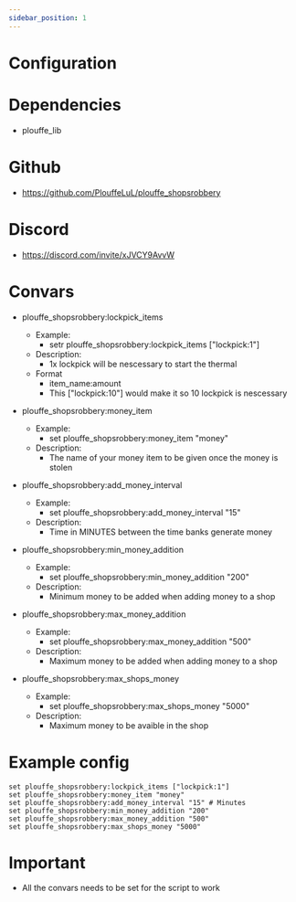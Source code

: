 ```yaml
---
sidebar_position: 1
---
```

# Configuration

# Dependencies
- plouffe_lib

# Github
- https://github.com/PlouffeLuL/plouffe_shopsrobbery

# Discord
- https://discord.com/invite/xJVCY9AvvW

# Convars
- plouffe_shopsrobbery:lockpick_items
    - Example:
        - setr plouffe_shopsrobbery:lockpick_items ["lockpick:1"]
    - Description: 
        - 1x lockpick will be nescessary to start the thermal
    - Format
        - item_name:amount 
        - This ["lockpick:10"] would make it so 10 lockpick is nescessary




- plouffe_shopsrobbery:money_item
    - Example:
        - set plouffe_shopsrobbery:money_item "money"
    - Description: 
        - The name of your money item to be given once the money is stolen

- plouffe_shopsrobbery:add_money_interval
    - Example:
        - set plouffe_shopsrobbery:add_money_interval "15"
    - Description: 
        - Time in MINUTES between the time banks generate money

- plouffe_shopsrobbery:min_money_addition
    - Example:
        - set plouffe_shopsrobbery:min_money_addition "200"
    - Description: 
        - Minimum money to be added when adding money to a shop

- plouffe_shopsrobbery:max_money_addition
    - Example:
        - set plouffe_shopsrobbery:max_money_addition "500"
    - Description: 
        - Maximum money to be added when adding money to a shop

- plouffe_shopsrobbery:max_shops_money
    - Example:
        - set plouffe_shopsrobbery:max_shops_money "5000"
    - Description: 
        - Maximum money to be avaible in the shop

# Example config 

```
set plouffe_shopsrobbery:lockpick_items ["lockpick:1"]
set plouffe_shopsrobbery:money_item "money"
set plouffe_shopsrobbery:add_money_interval "15" # Minutes
set plouffe_shopsrobbery:min_money_addition "200"
set plouffe_shopsrobbery:max_money_addition "500"
set plouffe_shopsrobbery:max_shops_money "5000"
```

# Important

- All the convars needs to be set for the script to work